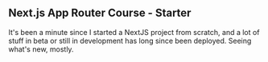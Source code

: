 ## Next.js App Router Course - Starter

It's been a minute since I started a NextJS project from scratch, and a lot of stuff in beta or still in development has long since been deployed. Seeing what's new, mostly.
